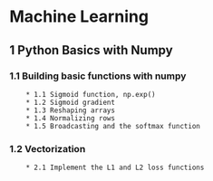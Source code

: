 # Machine Learning

## 1 Python Basics with Numpy
### 1.1 Building basic functions with numpy
        * 1.1 Sigmoid function, np.exp()
        * 1.2 Sigmoid gradient
        * 1.3 Reshaping arrays
        * 1.4 Normalizing rows
        * 1.5 Broadcasting and the softmax function
### 1.2 Vectorization
        * 2.1 Implement the L1 and L2 loss functions
